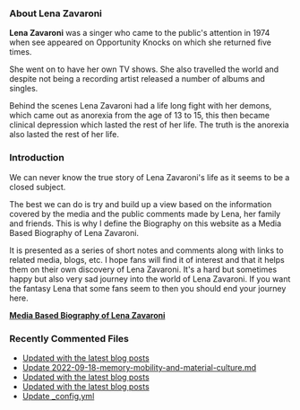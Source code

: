 ### About Lena Zavaroni

<p><strong>Lena Zavaroni</strong> was a singer who came to the public's attention in 1974 when see appeared on Opportunity Knocks on which she returned five times.</p>

<p>She went on to have her own TV shows. She also travelled the world and despite not being a recording artist released a number of albums and singles.</p>

<p>Behind the scenes Lena Zavaroni had a life long fight with her demons, which came out as anorexia from the age of 13 to 15, this then became clinical depression which lasted the rest of her life. The truth is the anorexia also lasted the rest of her life.</p>

### Introduction

<p>We can never know the true story of Lena Zavaroni's life as it seems to be a closed subject.</p>

<p>The best we can do is try and build up a view based on the information covered by the media and the public comments made by Lena, her family and friends. This is why I define the Biography on this website as a Media Based Biography of Lena Zavaroni.</p>

<p>It is presented as a series of short notes and comments along with links to related media, blogs, etc. I hope fans will find it of interest and that it helps them on their own discovery of Lena Zavaroni. It's a hard but sometimes happy but also very sad journey into the world of Lena Zavaroni. If you want the fantasy Lena that some fans seem to then you should end your journey here.</p>

<a href="https://fanzoflenazavaroni.github.io/biography/lena-zavaroni/"><strong>Media Based Biography of Lena Zavaroni</strong></a>

### Recently Commented Files

<!-- BLOG-POST-LIST:START -->
- [Updated with the latest blog posts](https://github.com/FanzOfLenaZavaroni/fanzoflenazavaroni.github.io/commit/a957609cab9ff7899430e53e7b70d204eb0bfce1)
- [Update 2022-09-18-memory-mobility-and-material-culture.md](https://github.com/FanzOfLenaZavaroni/fanzoflenazavaroni.github.io/commit/97df28f11d7736ab677a678182723431a25c0d2a)
- [Updated with the latest blog posts](https://github.com/FanzOfLenaZavaroni/fanzoflenazavaroni.github.io/commit/e27cccf83cd7bd8001620b9d2542f59df0910fa9)
- [Updated with the latest blog posts](https://github.com/FanzOfLenaZavaroni/fanzoflenazavaroni.github.io/commit/a0cf3b2cf8f3e69c45505205e0a7016a16593d98)
- [Update _config.yml](https://github.com/FanzOfLenaZavaroni/fanzoflenazavaroni.github.io/commit/3138e33fc2b6568a1a89683592b2d365a6101a6b)
<!-- BLOG-POST-LIST:END -->
